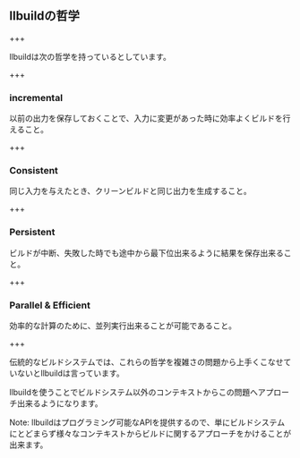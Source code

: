 ## llbuildの哲学

+++

llbuildは次の哲学を持っているとしています。

+++

### incremental

<div class="fragment">
以前の出力を保存しておくことで、入力に変更があった時に効率よくビルドを行えること。
</div>

+++

### Consistent

<div class="fragment">
同じ入力を与えたとき、クリーンビルドと同じ出力を生成すること。
</div>

+++

### Persistent

<div class="fragment">
ビルドが中断、失敗した時でも途中から最下位出来るように結果を保存出来ること。
</div>

+++

### Parallel & Efficient

<div class="fragment">
効率的な計算のために、並列実行出来ることが可能であること。
</div>

+++

伝統的なビルドシステムでは、これらの哲学を複雑さの問題から上手くこなせていないとllbuildは言っています。

llbuildを使うことでビルドシステム以外のコンテキストからこの問題へアプローチ出来るようになります。

Note:
llbuildはプログラミング可能なAPIを提供するので、単にビルドシステムにとどまらず様々なコンテキストからビルドに関するアプローチをかけることが出来ます。